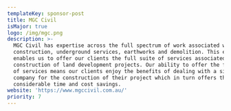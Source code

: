 ```yaml
---
templateKey: sponsor-post
title: MGC Civil
isMajor: true
logo: /img/mgc.png
description: >-
  MGC Civil has expertise across the full spectrum of work associated with civil
  construction‚ underground services, earthworks and demolition. This expertise
  enables us to offer our clients the full suite of services associated with the
  construction of land development projects. Our ability to offer the full suite
  of services means our clients enjoy the benefits of dealing with a single
  company for the construction of their project which in turn offers them
  considerable time and cost savings.
website: 'https://www.mgccivil.com.au/'
priority: 7
---
```


